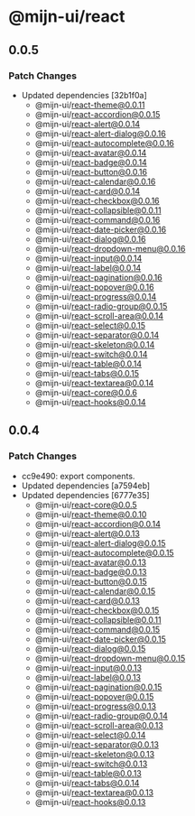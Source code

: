# @mijn-ui/react

## 0.0.5

### Patch Changes

- Updated dependencies [32b1f0a]
  - @mijn-ui/react-theme@0.0.11
  - @mijn-ui/react-accordion@0.0.15
  - @mijn-ui/react-alert@0.0.14
  - @mijn-ui/react-alert-dialog@0.0.16
  - @mijn-ui/react-autocomplete@0.0.16
  - @mijn-ui/react-avatar@0.0.14
  - @mijn-ui/react-badge@0.0.14
  - @mijn-ui/react-button@0.0.16
  - @mijn-ui/react-calendar@0.0.16
  - @mijn-ui/react-card@0.0.14
  - @mijn-ui/react-checkbox@0.0.16
  - @mijn-ui/react-collapsible@0.0.11
  - @mijn-ui/react-command@0.0.16
  - @mijn-ui/react-date-picker@0.0.16
  - @mijn-ui/react-dialog@0.0.16
  - @mijn-ui/react-dropdown-menu@0.0.16
  - @mijn-ui/react-input@0.0.14
  - @mijn-ui/react-label@0.0.14
  - @mijn-ui/react-pagination@0.0.16
  - @mijn-ui/react-popover@0.0.16
  - @mijn-ui/react-progress@0.0.14
  - @mijn-ui/react-radio-group@0.0.15
  - @mijn-ui/react-scroll-area@0.0.14
  - @mijn-ui/react-select@0.0.15
  - @mijn-ui/react-separator@0.0.14
  - @mijn-ui/react-skeleton@0.0.14
  - @mijn-ui/react-switch@0.0.14
  - @mijn-ui/react-table@0.0.14
  - @mijn-ui/react-tabs@0.0.15
  - @mijn-ui/react-textarea@0.0.14
  - @mijn-ui/react-core@0.0.6
  - @mijn-ui/react-hooks@0.0.14

## 0.0.4

### Patch Changes

- cc9e490: export components.
- Updated dependencies [a7594eb]
- Updated dependencies [6777e35]
  - @mijn-ui/react-core@0.0.5
  - @mijn-ui/react-theme@0.0.10
  - @mijn-ui/react-accordion@0.0.14
  - @mijn-ui/react-alert@0.0.13
  - @mijn-ui/react-alert-dialog@0.0.15
  - @mijn-ui/react-autocomplete@0.0.15
  - @mijn-ui/react-avatar@0.0.13
  - @mijn-ui/react-badge@0.0.13
  - @mijn-ui/react-button@0.0.15
  - @mijn-ui/react-calendar@0.0.15
  - @mijn-ui/react-card@0.0.13
  - @mijn-ui/react-checkbox@0.0.15
  - @mijn-ui/react-collapsible@0.0.11
  - @mijn-ui/react-command@0.0.15
  - @mijn-ui/react-date-picker@0.0.15
  - @mijn-ui/react-dialog@0.0.15
  - @mijn-ui/react-dropdown-menu@0.0.15
  - @mijn-ui/react-input@0.0.13
  - @mijn-ui/react-label@0.0.13
  - @mijn-ui/react-pagination@0.0.15
  - @mijn-ui/react-popover@0.0.15
  - @mijn-ui/react-progress@0.0.13
  - @mijn-ui/react-radio-group@0.0.14
  - @mijn-ui/react-scroll-area@0.0.13
  - @mijn-ui/react-select@0.0.14
  - @mijn-ui/react-separator@0.0.13
  - @mijn-ui/react-skeleton@0.0.13
  - @mijn-ui/react-switch@0.0.13
  - @mijn-ui/react-table@0.0.13
  - @mijn-ui/react-tabs@0.0.14
  - @mijn-ui/react-textarea@0.0.13
  - @mijn-ui/react-hooks@0.0.13
